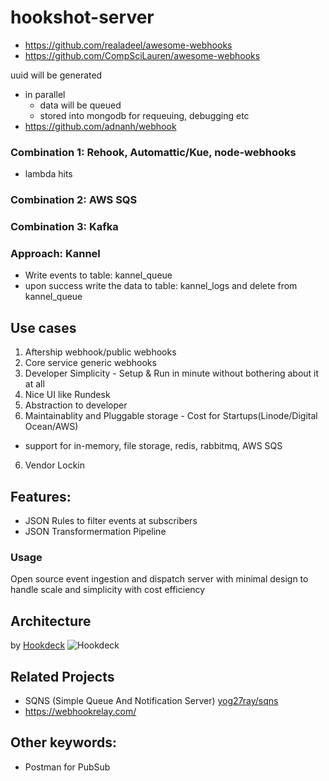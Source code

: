 # hookshot-server

- https://github.com/realadeel/awesome-webhooks
- https://github.com/CompSciLauren/awesome-webhooks

uuid will be generated
- in parallel
  - data will be queued 
  - stored into mongodb for requeuing, debugging etc
- https://github.com/adnanh/webhook

### Combination 1: Rehook, Automattic/Kue, node-webhooks
- lambda hits


### Combination 2: AWS SQS
### Combination 3: Kafka

### Approach: Kannel
- Write events to table: kannel_queue
- upon success write the data to table: kannel_logs and delete from  kannel_queue

## Use cases
1. Aftership webhook/public webhooks
2. Core service generic webhooks
3. Developer Simplicity - Setup & Run in minute without bothering about it at all
4. Nice UI like Rundesk
4. Abstraction to developer
5. Maintainablity and Pluggable storage - Cost for Startups(Linode/Digital Ocean/AWS)
  - support for in-memory, file storage, redis, rabbitmq, AWS SQS
6. Vendor Lockin

## Features:
-  JSON Rules to filter events at subscribers
-  JSON Transformermation Pipeline

### Usage
Open source event ingestion and dispatch server with minimal design to handle scale and simplicity with cost efficiency

## Architecture
by [Hookdeck](https://hookdeck.io/)
![Hookdeck](https://uploads-ssl.webflow.com/5f8144f15100b7a30e10dbcf/5f8a1ee2d61003d3efaf93b1_Group%20116.svg)

## Related Projects
- SQNS (Simple Queue And Notification Server) [yog27ray/sqns](https://github.com/yog27ray/sqns)
- https://webhookrelay.com/

## Other keywords:
- Postman for PubSub
